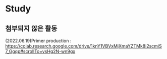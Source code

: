 # Study

## 첨부되지 않은 활동
(2022.06.19)Primer production : https://colab.research.google.com/drive/1knY1VBVxMjXmaYZTMk8i2scmiS7_Ggqp#scrollTo=vsHg2N-wn9gx
